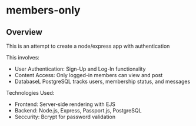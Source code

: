 # members-only

## Overview

This is an attempt to create a node/express app with authentication

This involves:

- User Authentication: Sign-Up and Log-In functionality
- Content Access: Only logged-in members can view and post
- DatabaseL PostgreSQL tracks users, membership status, and messages

Technologies Used:

- Frontend: Server-side rendering with EJS
- Backend: Node.js, Express, Passport.js, PostgreSQL
- Seccurity: Bcrypt for password validation
